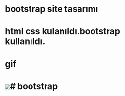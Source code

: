 # bootstrap site tasarımı
# html css kulanıldı.bootstrap kullanıldı.
# gif
# ![](images/bootstrap%20gif.gif)# bootstrap
